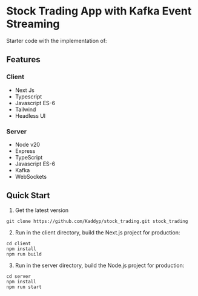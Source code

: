 # Stock Trading App with Kafka Event Streaming

Starter code with the implementation of:

## Features
### Client
- Next Js
- Typescript
- Javascript ES-6
- Tailwind
- Headless UI

### Server
- Node v20
- Express
- TypeScript
- Javascript ES-6
- Kafka
- WebSockets

## Quick Start

1. Get the latest version

```shell
git clone https://github.com/Kaddyp/stock_trading.git stock_trading
```

2. Run in the client directory, build the Next.js project for production:

```shell
cd client
npm install
npm run build
```

3. Run in the server directory, build the Node.js project for production:

```shell
cd server
npm install
npm run start
```
